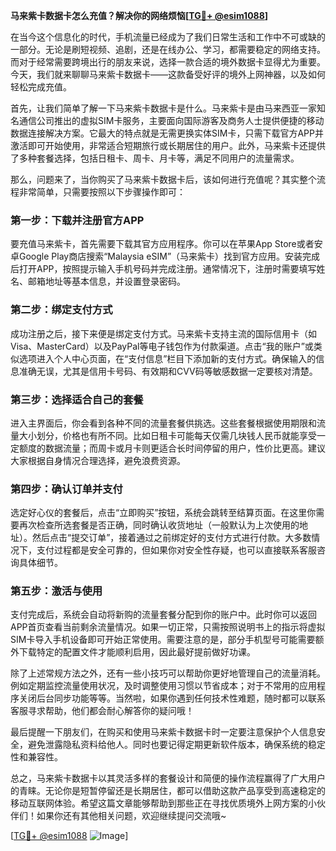 **马来紫卡数据卡怎么充值？解决你的网络烦恼[[TG💪+ @esim1088](https://t.me/s/esim1088)]**

在当今这个信息化的时代，手机流量已经成为了我们日常生活和工作中不可或缺的一部分。无论是刷短视频、追剧，还是在线办公、学习，都需要稳定的网络支持。而对于经常需要跨境出行的朋友来说，选择一款合适的境外数据卡显得尤为重要。今天，我们就来聊聊马来紫卡数据卡——这款备受好评的境外上网神器，以及如何轻松完成充值。

首先，让我们简单了解一下马来紫卡数据卡是什么。马来紫卡是由马来西亚一家知名通信公司推出的虚拟SIM卡服务，主要面向国际游客及商务人士提供便捷的移动数据连接解决方案。它最大的特点就是无需更换实体SIM卡，只需下载官方APP并激活即可开始使用，非常适合短期旅行或长期居住的用户。此外，马来紫卡还提供了多种套餐选择，包括日租卡、周卡、月卡等，满足不同用户的流量需求。

那么，问题来了，当你购买了马来紫卡数据卡后，该如何进行充值呢？其实整个流程非常简单，只需要按照以下步骤操作即可：

### **第一步：下载并注册官方APP**
要充值马来紫卡，首先需要下载其官方应用程序。你可以在苹果App Store或者安卓Google Play商店搜索“Malaysia eSIM”（马来紫卡）找到官方应用。安装完成后打开APP，按照提示输入手机号码并完成注册。通常情况下，注册时需要填写姓名、邮箱地址等基本信息，并设置登录密码。

### **第二步：绑定支付方式**
成功注册之后，接下来便是绑定支付方式。马来紫卡支持主流的国际信用卡（如Visa、MasterCard）以及PayPal等电子钱包作为付款渠道。点击“我的账户”或类似选项进入个人中心页面，在“支付信息”栏目下添加新的支付方式。确保输入的信息准确无误，尤其是信用卡号码、有效期和CVV码等敏感数据一定要核对清楚。

### **第三步：选择适合自己的套餐**
进入主界面后，你会看到各种不同的流量套餐供挑选。这些套餐根据使用期限和流量大小划分，价格也有所不同。比如日租卡可能每天仅需几块钱人民币就能享受一定额度的数据流量；而周卡或月卡则更适合长时间停留的用户，性价比更高。建议大家根据自身情况合理选择，避免浪费资源。

### **第四步：确认订单并支付**
选定好心仪的套餐后，点击“立即购买”按钮，系统会跳转至结算页面。在这里你需要再次检查所选套餐是否正确，同时确认收货地址（一般默认为上次使用的地址）。然后点击“提交订单”，接着通过之前绑定好的支付方式进行付款。大多数情况下，支付过程都是安全可靠的，但如果你对安全性存疑，也可以直接联系客服咨询具体细节。

### **第五步：激活与使用**
支付完成后，系统会自动将新购的流量套餐分配到你的账户中。此时你可以返回APP首页查看当前剩余流量情况。如果一切正常，只需按照说明书上的指示将虚拟SIM卡导入手机设备即可开始正常使用。需要注意的是，部分手机型号可能需要额外下载特定的配置文件才能顺利启用，因此最好提前做好功课。

除了上述常规方法之外，还有一些小技巧可以帮助你更好地管理自己的流量消耗。例如定期监控流量使用状况，及时调整使用习惯以节省成本；对于不常用的应用程序关闭后台同步功能等等。当然啦，如果你遇到任何技术性难题，随时都可以联系客服寻求帮助，他们都会耐心解答你的疑问哦！

最后提醒一下朋友们，在购买和使用马来紫卡数据卡时一定要注意保护个人信息安全，避免泄露隐私资料给他人。同时也要记得定期更新软件版本，确保系统的稳定性和兼容性。

总之，马来紫卡数据卡以其灵活多样的套餐设计和简便的操作流程赢得了广大用户的青睐。无论你是短暂停留还是长期居住，都可以借助这款产品享受到高速稳定的移动互联网体验。希望这篇文章能够帮助到那些正在寻找优质境外上网方案的小伙伴们！如果你还有其他相关问题，欢迎继续提问交流哦~

[[TG💪+ @esim1088](https://t.me/s/esim1088) ![Image](https://i.postimg.cc/4NQfJmqS/Snipaste-2025-05-13-00-14-12.png)]